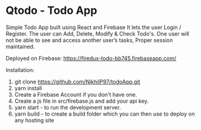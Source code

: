 # Qtodo - Todo App

Simple Todo App built using React and Firebase
It lets the user Login / Register. 
The user can Add, Delete, Modify & Check Todo's.
One user will not be able to see and access another user’s tasks, Proper session maintained.

Deployed on Firebase: https://firedux-todo-bb745.firebaseapp.com/ 

Installation:
1. git clone https://github.com/NikhilP97/todoApp.git
2. yarn install
3. Create a Firebase Account if you don't have one.
4. Create a js file in src/firebase.js and add your api key.
5. yarn start - to run the development server.
6. yarn build - to create a build folder which you can then use to deploy on any hosting site



